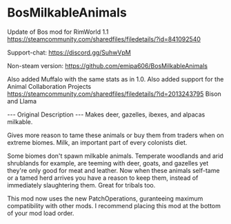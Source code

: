 # BosMilkableAnimals

Update of Bos mod for RimWorld 1.1
https://steamcommunity.com/sharedfiles/filedetails/?id=841092540

Support-chat:
https://discord.gg/SuhwVpM

Non-steam version:
https://github.com/emipa606/BosMilkableAnimals

Also added Muffalo with the same stats as in 1.0.
Also added support for the Animal Collaboration Projects
https://steamcommunity.com/sharedfiles/filedetails/?id=2013243795
Bison and Llama
	
--- Original Description ---
Makes deer, gazelles, ibexes, and alpacas milkable.

Gives more reason to tame these animals or buy them from traders when on extreme biomes. Milk, an important part of every colonists diet.

Some biomes don't spawn milkable animals. Temperate woodlands and arid shrublands for example, are teeming with deer, goats, and gazelles yet they're only good for meat and leather. 
Now when these animals self-tame or a tamed herd arrives you have a reason to keep them, instead of immediately slaughtering them. Great for tribals too.

This mod now uses the new PatchOperations, guranteeing maximum compatibility with other mods. I recommend placing this mod at the bottom of your mod load order.

